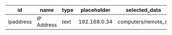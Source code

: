 id         |name        |type           |placeholder                 |selected_data
-----------|------------|---------------|----------------------------|-------------
ipaddress  |IP Address  |text           |192.168.0.34                |computers/remote_ip